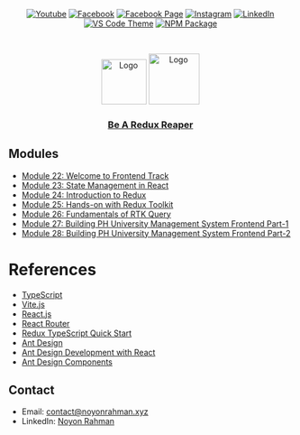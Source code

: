 <div align="center">

[![Youtube][youtube-shield]][youtube-url]
[![Facebook][facebook-shield]][facebook-url]
[![Facebook Page][facebook-shield]][facebook-group-url]
[![Instagram][instagram-shield]][instagram-url]
[![LinkedIn][linkedin-shield]][linkedin-url]
[![VS Code Theme][vscode-shield]][vscode-theme-url]
[![NPM Package][npm-shield]][npm-package-url]

</div>

<!-- PROJECT LOGO -->
<br />

<p align="center">
    <img src="https://i.ibb.co/c64q254/noyon-logo-dark.png" alt="Logo" width="80" height="80" />
    <img src="https://i.postimg.cc/T29R55xL/pngwing-com-1.png" alt="Logo" width="90" height="90" />
    <h3 align="center">
        <a href="https://github.com/noyonalways/redux-reaper" target="_blank" >
            Be A  Redux Reaper
        </a>
    </h3>
</p>

## Modules

- [Module 22: Welcome to Frontend Track](./module-22/README.md)
- [Module 23: State Management in React](./module-23/README.md)
- [Module 24: Introduction to Redux](./module-24/README.md)
- [Module 25: Hands-on with Redux Toolkit](./module-25/README.md)
- [Module 26: Fundamentals of RTK Query](./module-26/README.md)
- [Module 27: Building PH University Management System Frontend Part-1](./module-27/README.md)
- [Module 28: Building PH University Management System Frontend Part-2](./module-28/README.md)

# References

- [TypeScript](https://www.typescriptlang.org/)
- [Vite.js](https://vitejs.dev/)
- [React.js](https://react.dev/)
- [React Router](https://reactrouter.com/en/main)
- [Redux TypeScript Quick Start](https://redux-toolkit.js.org/tutorials/typescript)
- [Ant Design](https://ant.design/)
- [Ant Design Development with React](https://ant.design/docs/react/introduce)
- [Ant Design Components](https://ant.design/components/overview/)

## Contact

- Email: [contact@noyonrahman.xyz](mailto:contact@noyonrahman.xyz)
- LinkedIn: [Noyon Rahman](https://linkedin.com/in/noyonalways)

<!-- MARKDOWN LINKS & IMAGES -->

[youtube-shield]: https://img.shields.io/badge/-Youtube-black.svg?style=round-square&logo=youtube&color=555&logoColor=white
[youtube-url]: https://youtube.com/@deskofnoyon
[facebook-shield]: https://img.shields.io/badge/-Facebook-black.svg?style=round-square&logo=facebook&color=555&logoColor=white
[facebook-url]: https://facebook.com/noyonalways
[facebook-group-url]: https://facebook.com/webbronoyon
[instagram-shield]: https://img.shields.io/badge/-Instagram-black.svg?style=round-square&logo=instagram&color=555&logoColor=white
[instagram-url]: https://instagram.com/noyonalways
[linkedin-shield]: https://img.shields.io/badge/-LinkedIn-black.svg?style=round-square&logo=linkedin&colorB=555
[linkedin-url]: https://linkedin.com/in/noyonalways
[vscode-shield]: https://img.shields.io/badge/-VS%20Code%20Theme-black.svg?style=round-square&logo=visualstudiocode&colorB=555
[vscode-theme-url]: https://marketplace.visualstudio.com/items?itemName=noyonalways.codevibe-themes
[npm-shield]: https://img.shields.io/badge/-Package-black.svg?style=round-square&logo=npm&color=555&logoColor=white
[npm-package-url]: https://www.npmjs.com/package/the-magic-readme
